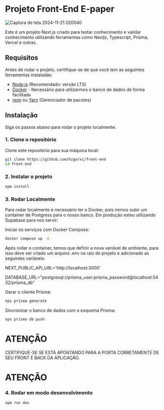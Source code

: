 # Projeto Front-End E-paper

![Captura de tela 2024-11-21 020040](https://github.com/user-attachments/assets/8e6a3453-6cc4-4ae3-9141-ea025a581aea)

Este é um projeto Next.js criado para testar conhecimento e validar conhecimento utilizando ferramentas como Nextjs, Typescript, Prisma, Vercel e outras.

## Requisitos

Antes de rodar o projeto, certifique-se de que você tem as seguintes ferramentas instaladas:

- [Node.js](https://nodejs.org/) (Recomendado: versão LTS)
- [Docker](https://www.docker.com/) - Necessário para utilizarmos o banco de dados de forma facilitada
- [npm](https://www.npmjs.com/) ou [Yarn](https://yarnpkg.com/) (Gerenciador de pacotes)

## Instalação

Siga os passos abaixo para rodar o projeto localmente.

### 1. Clone o repositório

Clone este repositório para sua máquina local:

```bash
git clone https://github.com/higorxi/front-end
cd front-end
```

### 2. Instalar o projeto

```bash
npm install
```


### 3. Rodar Localmente

Para rodar localmente é necessário ter o Docker, pois iremos subir um container de Postgress para o nosso banco.
Em produção estou utilizando Supabase para nos servir:

Iniciar os serviços com Docker Compose:

```bash
docker compose up -d
```

Após rodar o container, temos que definir a nova variável de ambiente, para isso deve ser criado um arquivo .env na raiz do projeto e adicionado as seguintes variáveis:

NEXT_PUBLIC_API_URL='http://localhost:3000'

DATABASE_URL="postgresql://prisma_user:prisma_password@localhost:5432/prisma_db"

Gerar o cliente Prisma:

```bash
npx prisma generate
```

Sincronizar o banco de dados com o esquema Prisma:

```bash
npx prisma db push
```


# ATENÇÃO
CERTIFIQUE-SE SE ESTÁ APONTANDO PARA A PORTA CORRETAMENTE DE SEU FRONT E BACK DA APLICAÇÃO.
# ATENÇÃO


### 4. Rodar em modo desenvolvimento

```bash
npm run dev
```


